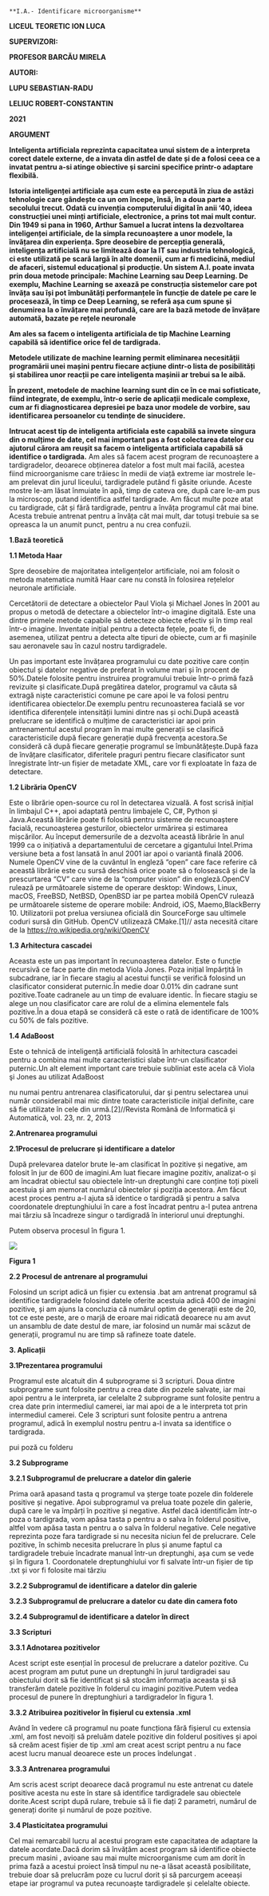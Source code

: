 

                                                                                                           **I.A.- Identificare microorganisme**
                                                                                                           
                                                                                                           
**LICEUL TEORETIC ION LUCA**

**SUPERVIZORI:**

  **PROFESOR BARCĂU MIRELA**

**AUTORI:**

  **LUPU SEBASTIAN-RADU**
  
  **LELIUC ROBERT-CONSTANTIN**

**2021**

**ARGUMENT**

  **Inteligenta artificiala reprezinta capacitatea unui sistem de a interpreta corect datele externe, de a invata din astfel de date și de a folosi ceea ce a invatat pentru a-si atinge obiective și sarcini specifice printr-o adaptare flexibilă.**
  
  **Istoria inteligenței artificiale așa cum este ea percepută în ziua de astăzi tehnologie care gândește ca un om începe, însă, în a doua parte a secolului trecut. Odată cu invenția computerului digital în anii ‘40, ideea construcției unei minți artificiale, electronice, a prins tot mai mult contur. Din 1949 si pana in 1960, Arthur Samuel a lucrat intens la dezvoltarea inteligenței artificiale, de la simpla recunoaștere a unor modele, la învățarea din experiența. Spre deosebire de percepția generală, inteligența artificială nu se limitează doar la IT sau industria tehnologică, ci este utilizată pe scară largă în alte domenii, cum ar fi medicină, mediul de afaceri, sistemul educațional și producție. Un sistem A.I. poate invata prin doua metode principale: Machine Learning sau Deep Learning. De exemplu, Machine Learning se axează pe construcția sistemelor care pot învăța sau își pot îmbunătăți performanțele în funcție de datele pe care le procesează, în timp ce Deep Learning, se referă așa cum spune și denumirea la o învățare mai profundă, care are la bază metode de învățare automată, bazate pe rețele neuronale**
  
  **Am ales sa facem o inteligenta artificiala de tip Machine Learning capabilă să identifice orice fel de tardigrada.**
  
  **Metodele utilizate de machine learning permit eliminarea necesității programării unei mașini pentru fiecare acțiune dintr-o lista de posibilități și stabilirea unor reacții pe care inteligenta mașinii ar trebui sa le aibă.**
  
  **În prezent, metodele de machine learning sunt din ce în ce mai sofisticate, fiind integrate, de exemplu, într-o serie de aplicații medicale complexe, cum ar fi diagnosticarea depresiei pe baza unor modele de vorbire, sau identificarea persoanelor cu tendințe de sinucidere.**
  
  **Intrucat acest tip de inteligenta artificiala este capabilă sa invete singura din o mulțime de date, cel mai important pas a fost colectarea datelor cu ajutorul cărora am reușit sa facem o inteligenta artificiala capabilă să identifice o tardigrada.** Am ales să facem acest program de recunoaștere a tardigradelor, deoarece obținerea datelor a fost mult mai facilă, acestea fiind microorganisme care trăiesc în medii de viață extreme iar mostrele le-am prelevat din jurul liceului, tardigradele putând fi găsite oriunde. Aceste mostre le-am lăsat înmuiate în apă, timp de cateva ore, după care le-am pus la microscop, putand identifica astfel tardigrade. Am făcut multe poze atat cu tardigrade, cât și fără tardigrade, pentru a învăța programul cât mai bine. Acesta trebuie antrenat pentru a învăța cât mai mult, dar totuși trebuie sa se opreasca la un anumit punct, pentru a nu crea confuzii.

**1.Bază teoretică**

**1.1 Metoda Haar**

Spre deosebire de majoritatea inteligențelor artificiale, noi am folosit o metoda matematica numită Haar care nu constă în folosirea rețelelor neuronale artificiale.

Cercetătorii de detectare a obiectelor Paul Viola și Michael Jones în 2001 au propus o metodă de detectare a obiectelor într-o imagine digitală. Este una dintre primele metode capabile să detecteze obiecte efectiv și în timp real într-o imagine. Inventate inițial pentru a detecta fețele, poate fi, de asemenea, utilizat pentru a detecta alte tipuri de obiecte, cum ar fi mașinile sau aeronavele sau în cazul nostru tardigradele.

Un pas important este învățarea programului cu date pozitive care conțin obiectul și datelor negative de preferat în volume mari și în procent de 50%.Datele folosite pentru instruirea programului trebuie într-o primă fază revizuite și clasificate.După pregătirea datelor, programul va căuta să extragă niște caracteristici comune pe care apoi le va folosi pentru identificarea obiectelor.De exemplu pentru recunoasterea facială se vor identifica diferențele intensității lumini dintre nas și ochi.După această prelucrare se identifică o mulțime de caracteristici iar apoi prin antrenamentul acestul program în mai multe generații se clasifică caracteristicile după fiecare generație după frecvența acestora.Se consideră că după fiecare generație programul se îmbunătățește.După faza de învățare clasificator, diferitele praguri pentru fiecare clasificator sunt înregistrate într-un fișier de metadate XML, care vor fi exploatate în faza de detectare.

**1.2 Librăria OpenCV**

Este o librărie open-source cu rol în detectarea vizuală. A fost scrisă inițial în limbajul C++, apoi adaptată pentru limbajele C, C\#, Python și Java.Această librărie poate fi folosită pentru sisteme de recunoaștere facială, recunoașterea gesturilor, obiectelor urmărirea și estimarea mișcărilor. Au început demersurile de a dezvolta această librărie în anul 1999 ca o inițiativă a departamentului de cercetare a gigantului Intel.Prima versiune beta a fost lansată în anul 2001 iar apoi o variantă finală 2006. Numele OpenCV vine de la cuvântul în engleză “open” care face referire că această librărie este cu sursă deschisă orice poate să o folosească și de la prescurtarea “CV” care vine de la “computer vision” din engleză.OpenCV rulează pe următoarele sisteme de operare desktop: Windows, Linux, macOS, FreeBSD, NetBSD, OpenBSD iar pe partea mobilă OpenCV rulează pe următoarele sisteme de operare mobile: Android, iOS, Maemo,BlackBerry 10. Utilizatorii pot prelua versiunea oficială din SourceForge sau ultimele coduri sursă din GitHub. OpenCV utilizează CMake.[1]// asta necesită citare de la https://ro.wikipedia.org/wiki/OpenCV

**1.3 Arhitectura cascadei**

Aceasta este un pas important în recunoașterea datelor. Este o funcție recursivă ce face parte din metoda Viola Jones. Poza inițial împărțită în subcadrane, iar în fiecare stagiu al acestui funcții se verifică folosind un clasificator considerat puternic.În medie doar 0.01% din cadrane sunt pozitive.Toate cadranele au un timp de evaluare identic. În fiecare stagiu se alege un nou clasificator care are rolul de a elimina elementele fals pozitive.În a doua etapă se consideră că este o rată de identificare de 100% cu 50% de fals pozitive.

**1.4 AdaBoost**

Este o tehnică de inteligență artificială folosită în arhitectura cascadei pentru a combina mai multe caracteristici slabe într-un clasificator puternic.Un alt element important care trebuie subliniat este acela că Viola şi Jones au utilizat AdaBoost

nu numai pentru antrenarea clasificatorului, dar şi pentru selectarea unui număr considerabil mai mic dintre toate caracteristicile iniţial definite, care să fie utilizate în cele din urmă.[2]//Revista Română de Informatică şi Automatică, vol. 23, nr. 2, 2013

**2.Antrenarea programului**

**2.1Procesul de prelucrare și identificare a datelor**

După prelevarea datelor brute le-am clasificat în pozitive și negative, am folosit în jur de 600 de imagini.Am luat fiecare imagine pozitiv, analizat-o și am încadrat obiectul sau obiectele într-un dreptunghi care conține toți pixeli acestuia și am memorat numărul obiectelor și poziția acestora. Am făcut acest proces pentru a-l ajuta să identice o tardigradă şi pentru a salva coordonatele dreptunghiului în care a fost încadrat pentru a-l putea antrena mai târziu să încadreze singur o tardigradă în interiorul unui dreptunghi.

Putem observa procesul în figura 1.

![](media/cb0b0149223769800ac616c2d9618382.png)

**Figura 1**

**2.2 Procesul de antrenare al programului**

Folosind un script adică un fișier cu extensia .bat am antrenat programul să identifice tardigradele folosind datele oferite acestuia adică 400 de imagini pozitive, și am ajuns la concluzia că numărul optim de generații este de 20, tot ce este peste, are o marjă de eroare mai ridicată deoarece nu am avut un ansamblu de date destul de mare, iar folosind un număr mai scăzut de generații, programul nu are timp să rafineze toate datele.

**3. Aplicații**

**3.1Prezentarea programului**

Programul este alcatuit din 4 subprograme si 3 scripturi. Doua dintre subprograme sunt folosite pentru a crea date din pozele salvate, iar mai apoi pentru a le interpreta, iar celelalte 2 subprograme sunt folosite pentru a crea date prin intermediul camerei, iar mai apoi de a le interpreta tot prin intermediul camerei. Cele 3 scripturi sunt folosite pentru a antrena programul, adică în exemplul nostru pentru a-l invata sa identifice o tardigrada.

pui poză cu folderu

**3.2 Subprograme**

**3.2.1 Subprogramul de prelucrare a datelor din galerie**

Prima oară apasand tasta q programul va șterge toate pozele din folderele positive și negative. Apoi subprogramul va prelua toate pozele din galerie, după care le va împărți în pozitive și negative. Astfel dacă identificăm într-o poza o tardigrada, vom apăsa tasta p pentru a o salva în folderul positive, altfel vom apăsa tasta n pentru a o salva în folderul negative. Cele negative reprezinta poze fara tardigrade si nu necesita niciun fel de prelucrare. Cele pozitive, în schimb necesita prelucrare în plus și anume faptul ca tardigradele trebuie încadrate manual într-un dreptunghi, așa cum se vede și în figura 1. Coordonatele dreptunghiului vor fi salvate într-un fișier de tip .txt și vor fi folosite mai târziu

**3.2.2 Subprogramul de identificare a datelor din galerie**

**3.2.3 Subprogramul de prelucrare a datelor cu date din camera foto**

**3.2.4 Subprogramul de identificare a datelor în direct**

**3.3 Scripturi**

**3.3.1 Adnotarea pozitivelor**

Acest script este esențial în procesul de prelucrare a datelor pozitive. Cu acest program am putut pune un dreptunghi în jurul tardigradei sau obiectului dorit să fie identificat și să stocăm informația aceasta și să transferăm datele pozitive în folderul cu imagini pozitive.Putem vedea procesul de punere în dreptunghiuri a tardigradelor în figura 1.

**3.3.2 Atribuirea pozitivelor în fișierul cu extensia .xml**

Având în vedere că programul nu poate funcționa fără fișierul cu extensia .xml, am fost nevoiți să preluăm datele pozitive din folderul positives și apoi să creăm acest fișier de tip .xml am creat acest script pentru a nu face acest lucru manual deoarece este un proces îndelungat .

**3.3.3 Antrenarea programului**

Am scris acest script deoarece dacă programul nu este antrenat cu datele positive acesta nu este în stare să identifice tardigradele sau obiectele dorite.Acest script după rulare, trebuie să îi fie dați 2 parametri, numărul de generați dorite și numărul de poze pozitive.

**3.4 Plasticitatea programului**

Cel mai remarcabil lucru al acestui program este capacitatea de adaptare la datele acordate.Dacă dorim să învățăm acest program să identifice obiecte precum masini , avioane sau mai multe microorganisme cum am dorit în prima fază a acestui proiect însă timpul nu ne-a lăsat această posibilitate, trebuie doar să prelucrăm poze cu lucrul dorit și să parcurgem aceeași etape iar programul va putea recunoaște tardigradele și celelalte obiecte.
